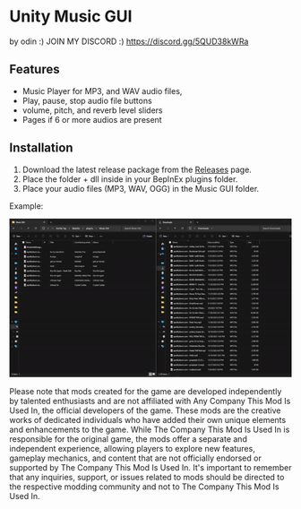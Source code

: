# Unity Music GUI
by odin :)
JOIN MY DISCORD :) 
https://discord.gg/5QUD38kWRa
## Features

- Music Player for MP3, and WAV audio files,
- Play, pause, stop audio file buttons
- volume, pitch, and reverb level sliders
- Pages if 6 or more audios are present

## Installation

1. Download the latest release package from the [Releases](https://github.com/odinong/MusicGUI/releases/latest) page.
2. Place the folder + dll inside in your BepInEx plugins folder.
3. Place your audio files (MP3, WAV, OGG) in the Music GUI folder.

Example:


![ExampleGIF](https://github.com/odinong/MusicGUI/blob/master/example.gif?raw=true)


Please note that mods created for the game are developed independently by talented enthusiasts and are not affiliated with Any Company This Mod Is Used In, the official developers of the game. These mods are the creative works of dedicated individuals who have added their own unique elements and enhancements to the game. While The Company This Mod Is Used In is responsible for the original game, the mods offer a separate and independent experience, allowing players to explore new features, gameplay mechanics, and content that are not officially endorsed or supported by The Company This Mod Is Used In. It's important to remember that any inquiries, support, or issues related to mods should be directed to the respective modding community and not to The Company This Mod Is Used In. 

